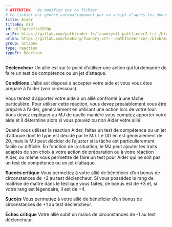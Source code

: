 ```yaml
---
# ATTENTION : Ne modifiez pas ce fichier
# Ce fichier est généré automatiquement par un script d'après les données du module Foundry VTT officiel et de sa traduction
title: Aider
titleEn: Aid
id: HCl3pzVefiv9ZKQW
urlFr: https://gitlab.com/pathfinder-fr/foundryvtt-pathfinder2-fr/-/blob/master/data/classes/HCl3pzVefiv9ZKQW.htm
urlEn: https://gitlab.com/hooking/foundry-vtt---pathfinder-2e/-/blob/master/packs/data/classes.db/aid.json
group: actions
type: reaction
typeFr: Réaction
---
```

**Déclencheur** Un allié est sur le point d’utiliser une action qui lui demande de faire un test de compétence ou un jet d’attaque.

**Conditions** L’allié est disposé à accepter votre aide et vous vous êtes préparé à l’aider (voir ci‑dessous).

Vous tentez d’apporter votre aide à un allié confronté à une tâche particulière. Pour utiliser cette réaction, vous devez préalablement vous être préparé à l’aider, généralement en utilisant une action lors de votre tour. Vous devez expliquer au MJ de quelle manière vous comptez apporter votre aide et il détermine alors si vous pouvez ou non Aider votre allié.  
  
Quand vous utilisez la réaction Aider, faites un test de compétence ou un jet d’attaque dont le type est décidé par le MJ. Le DD en est généralement de 20, mais le MJ peut décider de l’ajuster si la tâche est particulièrement facile ou difficile. En fonction de la situation, le MJ peut ajouter les traits adaptés de son choix à votre action de préparation ou à votre réaction Aider, ou même vous permettre de faire un test pour Aider qui ne soit pas un test de compétence ou un jet d’attaque.

**Succès critique** Vous permettez à votre allié de bénéficier d’un bonus de circonstances de +2 au test déclencheur. Si vous possédez le rang de maîtrise de maître dans le test que vous faites, ce bonus est de +3 et, si votre rang est légendaire, il est de +4.

**Succès** Vous permettez à votre allié de bénéficier d’un bonus de circonstances de +1 au test déclencheur.

**Échec critique** Votre allié subit un malus de circonstances de -1 au test déclencheur.


